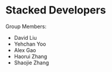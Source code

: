 # Stacked Developers

Group Members:
 - David Liu
 - Yehchan Yoo
 - Alex Gao
 - Haorui Zhang
 - Shaojie Zhang
